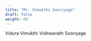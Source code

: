 ```yaml
---
title: "Mr. Vimukthi Sooriyage"
draft: false
weight: 60
---
```

Vidura Vimukthi Vishwanath Sooriyage